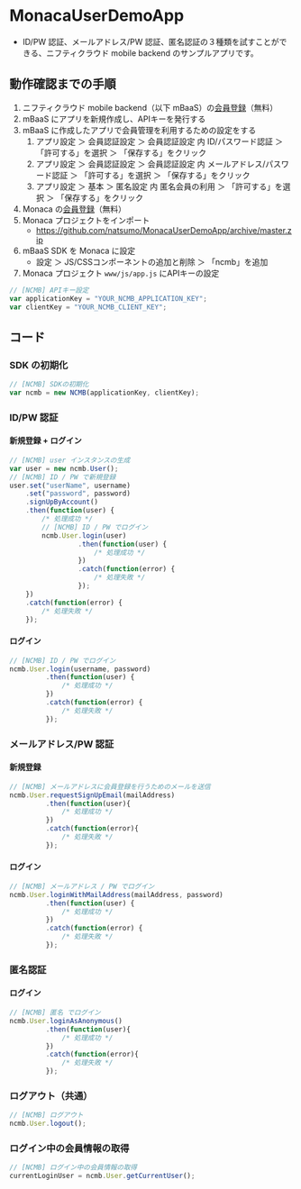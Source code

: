 # MonacaUserDemoApp

* ID/PW 認証、メールアドレス/PW 認証、匿名認証の３種類を試すことができる、ニフティクラウド mobile backend のサンプルアプリです。

## 動作確認までの手順
1. ニフティクラウド mobile backend（以下 mBaaS）の[会員登録](https://mbaas.nifcloud.com/signup.htm)（無料）
1. mBaaS にアプリを新規作成し、APIキーを発行する
1. mBaaS に作成したアプリで会員管理を利用するための設定をする
   1. アプリ設定 ＞ 会員認証設定 ＞ 会員認証設定 内 ID/パスワード認証 ＞ 「許可する」を選択 ＞ 「保存する」をクリック
   1. アプリ設定 ＞ 会員認証設定 ＞ 会員認証設定 内 メールアドレス/パスワード認証 ＞ 「許可する」を選択 ＞ 「保存する」をクリック
   1. アプリ設定 ＞ 基本 ＞ 匿名設定 内 匿名会員の利用 ＞ 「許可する」を選択 ＞ 「保存する」をクリック
1. Monaca の[会員登録](https://ja.monaca.io/)（無料）
1. Monaca プロジェクトをインポート
   * https://github.com/natsumo/MonacaUserDemoApp/archive/master.zip
1. mBaaS SDK を Monaca に設定
   * 設定 ＞ JS/CSSコンポーネントの追加と削除 ＞ 「ncmb」を追加
1. Monaca プロジェクト `www/js/app.js` にAPIキーの設定

```js
// [NCMB] APIキー設定
var applicationKey = "YOUR_NCMB_APPLICATION_KEY";
var clientKey = "YOUR_NCMB_CLIENT_KEY";
```

## コード
### SDK の初期化

```js
// [NCMB] SDKの初期化
var ncmb = new NCMB(applicationKey, clientKey);
```

### ID/PW 認証
#### 新規登録 + ログイン

```js
// [NCMB] user インスタンスの生成
var user = new ncmb.User();
// [NCMB] ID / PW で新規登録
user.set("userName", username)
    .set("password", password)
    .signUpByAccount()
    .then(function(user) {
        /* 処理成功 */
        // [NCMB] ID / PW でログイン
        ncmb.User.login(user)
                 .then(function(user) {
                     /* 処理成功 */
                 })
                 .catch(function(error) {
                     /* 処理失敗 */
                 });
    })
    .catch(function(error) {
        /* 処理失敗 */
    });
```

#### ログイン

```js
// [NCMB] ID / PW でログイン
ncmb.User.login(username, password)
         .then(function(user) {
             /* 処理成功 */
         })
         .catch(function(error) {
             /* 処理失敗 */
         });
```

### メールアドレス/PW 認証
#### 新規登録

```js
// [NCMB] メールアドレスに会員登録を行うためのメールを送信
ncmb.User.requestSignUpEmail(mailAddress)
         .then(function(user){
             /* 処理成功 */
         })
         .catch(function(error){
             /* 処理失敗 */
         });
```

#### ログイン

```js
// [NCMB] メールアドレス / PW でログイン
ncmb.User.loginWithMailAddress(mailAddress, password)
         .then(function(user) {
             /* 処理成功 */
         })
         .catch(function(error) {
             /* 処理失敗 */
         });
```

### 匿名認証
#### ログイン

```js
// [NCMB] 匿名 でログイン
ncmb.User.loginAsAnonymous()
         .then(function(user){
             /* 処理成功 */
         })
         .catch(function(error){
             /* 処理失敗 */
         });
```

### ログアウト（共通）

```js
// [NCMB] ログアウト
ncmb.User.logout();
```

### ログイン中の会員情報の取得

```js
// [NCMB] ログイン中の会員情報の取得
currentLoginUser = ncmb.User.getCurrentUser();
```
